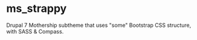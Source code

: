 ms_strappy
==========

Drupal 7 Mothership subtheme that uses "some" Bootstrap CSS structure, with SASS &amp; Compass. 